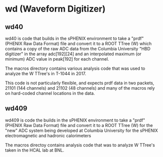# wd (Waveform Digitizer)

## wd40

wd40 is code that builds in the sPHENIX environment to take a "prdf" (PHENIX Raw Data Format) file and convert it to a ROOT TTree (W) 
which contains a copy of the raw ADC data from the Columbia University "HBD digitizer" in the array adc[192][24] and an interpolated maximum (or minimum) ADC value in peak[192]
for each channel.

The macros directory contains various analysis code that was used to analyze the W TTree's in T-1044 in 2017.

This code is not particularly flexible, and expects prdf data in two packets, 21101 (144 channels) and 21102 (48 channels) and
many of the macros rely on hard-coded channel locations in the data.

## wd409

wd409 is code the builds in the sPHENIX environment to take a "prdf" (PHENIX Raw Data Format) file and convert it to a ROOT TTree (W) 
for the "new" ADC system being developed at Columbia University for the sPHENIX electromagnetic and hadronic calorimeters

The macros directoy contains analysis code that was to analyze W TTree's taken in the HCAL lab at BNL.

